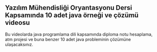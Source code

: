 ## Yazılım Mühendisliği Oryantasyonu Dersi Kapsamında 10 adet java örneği ve çözümü videosu

Bu videolarda java programlama dili kapsamında diploma notu hesaplama, atm projesi ve buna benzer 10 adet java probleminin çözümüne ulaşacaksınız.
